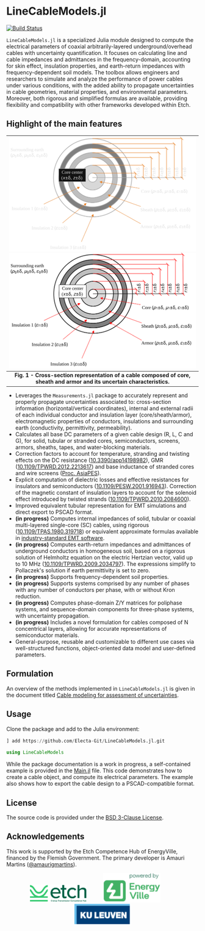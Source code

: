 # LineCableModels.jl

[![Build Status](https://github.com/Electa-Git/LineCableModels.jl/actions/workflows/CI.yml/badge.svg?branch=main)](https://github.com/Electa-Git/LineCableModels.jl/actions/workflows/CI.yml?query=branch%3Amain)

`LineCableModels.jl` is a specialized Julia module designed to compute the electrical parameters of coaxial arbitrarily-layered underground/overhead cables with uncertainty quantification. It focuses on calculating line and cable impedances and admittances in the frequency-domain, accounting for skin effect, insulation properties, and earth-return impedances with frequency-dependent soil models. The toolbox allows engineers and researchers to simulate and analyze the performance of power cables under various conditions, with the added ability to propagate uncertainties in cable geometries, material properties, and environmental parameters. Moreover,  both rigorous and simplified formulas are available, providing flexibility and compatibility with other frameworks developed within Etch.

## Highlight of the main features

| ![Cable-Light](assets/img/cable_dark_mode.svg#gh-dark-mode-only)![Cable-Dark](assets/img/cable_light_mode.svg#gh-light-mode-only) | 
|:--:| 
| **Fig. 1 - Cross-section representation of a cable composed of core, sheath and armor and its uncertain characteristics.** |

- Leverages the `Measurements.jl` package to accurately represent and properly propagate uncertainties associated to: cross-section information (horizontal/vertical coordinates), internal and external radii of each individual conductor and insulation layer (core/sheath/armor), electromagnetic properties of conductors, insulations and surrounding earth (conductivity, permittivity, permeability).
- Calculates all base DC parameters of a given cable design (R, L, C and G), for solid, tubular or stranded cores, semiconductors, screens, armors, sheaths, tapes,  and water-blocking materials.
- Correction factors to account for temperature, stranding and twisting effects on the DC resistance ([10.3390/app14198982](https://www.mdpi.com/2076-3417/14/19/8982)), GMR ([10.1109/TPWRD.2012.2213617](https://ieeexplore.ieee.org/document/6521501)) and base inductance of stranded cores and wire screens ([Proc. AsiaPES](https://www.actapress.com/Abstract.aspx?paperId=33058)).
- Explicit computation of dielectric losses and effective resistances for insulators and semiconductors ([10.1109/PESW.2001.916943](https://ieeexplore.ieee.org/document/916943)). Correction of the magnetic constant of insulation layers to account for the solenoid effect introduced by twisted strands ([10.1109/TPWRD.2010.2084600](https://ieeexplore.ieee.org/document/5743045)).
- Improved equivalent tubular representation for EMT simulations and direct export to PSCAD format.
- **(in progress)** Computes internal impedances of solid, tubular or coaxial multi-layered single-core (SC) cables, using rigorous ([10.1109/TPAS.1980.319718](https://ieeexplore.ieee.org/document/4113884)) or equivalent approximate formulas available in [industry-standard EMT software](https://www.pscad.com/webhelp/EMTDC/Transmission_Lines/Deriving_System_Y_and_Z_Matrices.htm).
- **(in progress)** Computes earth-return impedances and admittances of underground conductors in homogeneous soil, based on a rigorous solution of Helmholtz equation on the electric Hertzian vector, valid up to 10 MHz ([10.1109/TPWRD.2009.2034797](https://ieeexplore.ieee.org/abstract/document/5437464)). The expressions simplify to Pollaczek's solution if earth permittivity is set to zero.
- **(in progress)** Supports frequency-dependent soil properties.
- **(in progress)** Supports systems comprised by any number of phases with any number of conductors per phase, with or without Kron reduction.
- **(in progress)** Computes phase-domain Z/Y matrices for poliphase systems, and sequence-domain components for three-phase systems, with uncertainty propagation.
- **(in progress)** Includes a novel formulation for cables composed of N concentrical layers, allowing for accurate representations of semiconductor materials.
- General-purpose, reusable and customizable to different use cases via well-structured functions, object-oriented data model and user-defined parameters.

## Formulation

An overview of the methods implemented in `LineCableModels.jl` is given in the document titled [Cable modeling for assessment of uncertainties](https://www.overleaf.com/read/xhmvbjgdqjxn#5e6f69).

## Usage

Clone the package and add to the Julia environment:

```julia
] add https://github.com/Electa-Git/LineCableModels.jl.git
```

```julia
using LineCableModels
```

While the package documentation is a work in progress, a self-contained example is provided in the [Main.jl](Main.jl) file. This code demonstrates how to create a cable object, and compute its electrical parameters. The example also shows how to export the cable design to a PSCAD-compatible format.

## License

The source code is provided under the [BSD 3-Clause License](LICENSE).

## Acknowledgements

This work is supported by the Etch Competence Hub of EnergyVille, financed by the Flemish Government. The primary developer is Amauri Martins ([@amaurigmartins](https://github.com/amaurigmartins)).

<p align="center">
  <img src="assets/img/etch_logo.png" width="150">&nbsp;&nbsp;&nbsp;&nbsp;&nbsp;&nbsp;&nbsp;&nbsp;&nbsp;&nbsp;
  <img src="assets/img/energyville_logo.png" width="150">&nbsp;&nbsp;&nbsp;&nbsp;&nbsp;&nbsp;&nbsp;&nbsp;&nbsp;&nbsp;
  <img src="assets/img/kul_logo.png" width="150">
</p>

